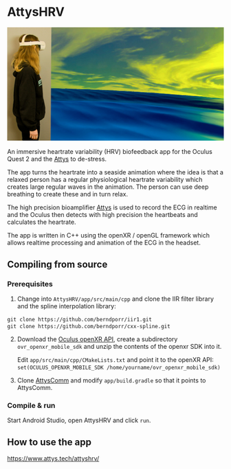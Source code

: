 # AttysHRV

![alt tag](attyshrv.jpg)

An immersive heartrate variability (HRV) biofeedback app for the Oculus Quest 2 and the [Attys](https://www.attys.tech) to de-stress.

The app turns the heartrate into a seaside animation where the idea is
that a relaxed person has a regular physiological heartrate variability
which creates large regular waves in the animation. The person can use
deep breathing to create these and in turn relax.

The high precision bioamplifier [Attys](https://www.attys.tech) is
used to record the ECG in realtime and the Oculus then detects
with high precision the heartbeats and calculates the heartrate.

The app is written in C++ using the openXR / openGL framework
which allows realtime processing and animation of the ECG
in the headset.

## Compiling from source

### Prerequisites

1. Change into `AttysHRV/app/src/main/cpp` and clone the IIR filter library and the spline interpolation library:

```
git clone https://github.com/berndporr/iir1.git
git clone https://github.com/berndporr/cxx-spline.git
```

2. Download the [Oculus openXR API](https://developer.oculus.com/downloads/package/oculus-openxr-mobile-sdk/), create
   a subdirectory `ovr_openxr_mobile_sdk` and unzip the contents of the openxr SDK into it.

   Edit `app/src/main/cpp/CMakeLists.txt` and point it to the openXR API:
  `set(OCULUS_OPENXR_MOBILE_SDK /home/yourname/ovr_openxr_mobile_sdk)`

3. Clone [AttysComm](https://github.com/glasgowneuro/AttysComm) and modify `app/build.gradle` so that it points
   to AttysComm.

### Compile & run

Start Android Studio, open AttysHRV and click `run`.

## How to use the app

https://www.attys.tech/attyshrv/
